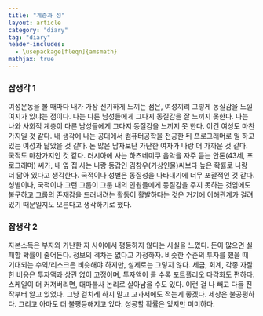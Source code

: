 ```yaml
---
title: "계층과 성"
layout: article
category: "diary"
tag: "diary"
header-includes:
  - \usepackage[fleqn]{amsmath}
mathjax: true
---
```


### 잡생각 1

여성운동을 볼 때마다 내가 가장 신기하게 느끼는 점은, 여성끼리 그렇게 동질감을 느낄 여지가 있냐는 점이다. 나는 다른 남성들에게 그다지 동질감을 잘 느끼지 못한다. 나는 나와 사회적 계층이 다른 남성들에게 그다지 동질감을 느끼지 못 한다. 이건 여성도 마찬가지일 것 같다. 내 생각에 나는 공대에서 컴퓨터공학을 전공한 뒤 프로그래머로 일 하고 있는 여성과 닮았을 것 같다.  돈 많은 남자보단 가난한 여자가 나랑 더 가까운 것 같다. 국적도 마찬가지인 것 같다. 러시아에 사는 하츠네미쿠 음악을 자주 듣는 안톤(43세, 프로그래머) 씨가, 내 옆 집 사는 나랑 동갑인 김창우(가상인물)씨보다 높은 확률로 나랑 더 닮아 있다고 생각한다. 국적이나 성별은 동질성을 나타내기에 너무 포괄적인 것 같다. 성별이나, 국적이나 그런 그룹이 그룹 내의 인원들에게 동질감을 주지 못하는 것임에도 불구하고 그룹의 존재감을 드러내려는 활동이 활발하다는 것은 거기에 이해관계가 걸려 있기 때문일지도 모른다고 생각하기로 했다.

### 잡생각 2

자본소득은 부자와 가난한 자 사이에서 평등하지 않다는 사실을 느꼈다. 돈이 많으면 실패할 확률이 줄어든다. 정보의 격차는 없다고 가정하자. 비슷한 수준의 투자를 했을 때 기대되는 수익/리스크은 비슷해야 하지만, 실제로는 그렇지 않다. 세금, 회계, 각종 자잘한 비용은 투자액과 상관 없이 고정이며, 투자액이 클 수록 포트폴리오 다각화도 편하다. 스케일이 더 커져버리면, 대마불사 논리로 살아남을 수도 있다. 이런 걸 나 빼고 다들 진작부터 알고 있었다. 그냥 겉치레 하지 말고 교과서에도 적는게 좋겠다. 세상은 불공평하다. 그리고 아마도 더 불평등해지고 있다. 성공할 확률은 있지만 미미하다. 
